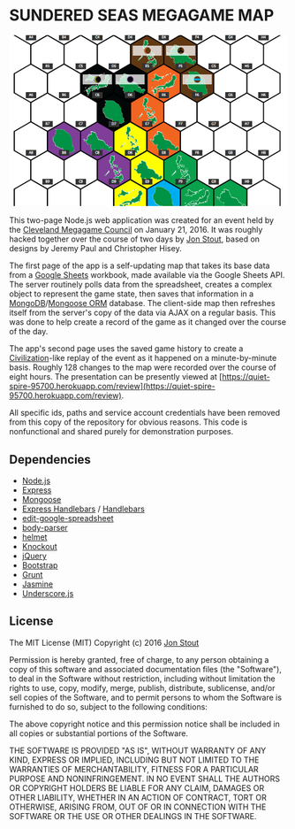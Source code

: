SUNDERED SEAS MEGAGAME MAP
===========================

![Screenshot of hex map](SCREENSHOT.png "Screenshot of hex map")

This two-page Node.js web application was created for an event held by the [Cleveland Megagame Council](http://www.clevelandmegagame.com/) on January 21, 2016. It was roughly hacked together over the course of two days by [Jon Stout](http://www.jonstout.net), based on designs by Jeremy Paul and Christopher Hisey.

The first page of the app is a self-updating map that takes its base data from a [Google Sheets](https://www.google.com/sheets/about/) workbook, made available via the Google Sheets API. The server routinely polls data from the spreadsheet, creates a complex object to represent the game state, then saves that information in a [MongoDB](https://www.mongodb.org/)/[Mongoose ORM](http://mongoosejs.com/) database. The client-side map then refreshes itself from the server's copy of the data via AJAX on a regular basis. This was done to help create a record of the game as it changed over the course of the day.

The app's second page uses the saved game history to create a [Civilization](http://www.civilization5.com/)-like replay of the event as it happened on a minute-by-minute basis. Roughly 128 changes to the map were recorded over the course of eight hours. The presentation can be presently viewed at [https://quiet-spire-95700.herokuapp.com/review](https://quiet-spire-95700.herokuapp.com/review).

All specific ids, paths and service account credentials have been removed from this copy of the repository for obvious reasons. This code is nonfunctional and shared purely for demonstration purposes.

## Dependencies
* [Node.js](https://nodejs.org/)
* [Express](http://expressjs.com/)
* [Mongoose](http://mongoosejs.com/)
* [Express Handlebars](https://github.com/ericf/express-handlebars) / [Handlebars](http://handlebarsjs.com/)
* [edit-google-spreadsheet](https://github.com/jpillora/node-edit-google-spreadsheet)
* [body-parser](https://github.com/expressjs/body-parser)
* [helmet](https://github.com/helmetjs/helmet)
* [Knockout](http://knockoutjs.com/)
* [jQuery](https://jquery.com/)
* [Bootstrap](http://getbootstrap.com/)
* [Grunt](http://gruntjs.com/)
* [Jasmine](http://jasmine.github.io/)
* [Underscore.js](http://underscorejs.org/)

## License
The MIT License (MIT)
Copyright (c) 2016 [Jon Stout](http://www.jonstout.net/)

Permission is hereby granted, free of charge, to any person obtaining a copy of this software and associated documentation files (the "Software"), to deal in the Software without restriction, including without limitation the rights to use, copy, modify, merge, publish, distribute, sublicense, and/or sell copies of the Software, and to permit persons to whom the Software is furnished to do so, subject to the following conditions:

The above copyright notice and this permission notice shall be included in all copies or substantial portions of the Software.

THE SOFTWARE IS PROVIDED "AS IS", WITHOUT WARRANTY OF ANY KIND, EXPRESS OR IMPLIED, INCLUDING BUT NOT LIMITED TO THE WARRANTIES OF MERCHANTABILITY, FITNESS FOR A PARTICULAR PURPOSE AND NONINFRINGEMENT. IN NO EVENT SHALL THE AUTHORS OR COPYRIGHT HOLDERS BE LIABLE FOR ANY CLAIM, DAMAGES OR OTHER LIABILITY, WHETHER IN AN ACTION OF CONTRACT, TORT OR OTHERWISE, ARISING FROM, OUT OF OR IN CONNECTION WITH THE SOFTWARE OR THE USE OR OTHER DEALINGS IN THE SOFTWARE.